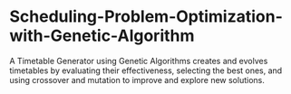 # Scheduling-Problem-Optimization-with-Genetic-Algorithm
A Timetable Generator using Genetic Algorithms creates and evolves timetables by evaluating their effectiveness, selecting the best ones, and using crossover and mutation to improve and explore new solutions.
